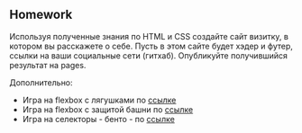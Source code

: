 ##  Homework

Используя полученные знания по HTML и CSS создайте сайт визитку, в котором вы расскажете о себе. 
Пусть в этом сайте будет хэдер и футер, ссылки на ваши социальные сети (гитхаб). 
Опубликуйте получившийся результат на pages. 


Дополнительно: 
- Игра на flexbox с лягушками по [ссылке](https://flexboxfroggy.com/#ru)
- Игра на flexbox с защитой башни по [ссылке](http://www.flexboxdefense.com/)
- Игра на селекторы - бенто - по [ссылке](https://flukeout.github.io/) 

